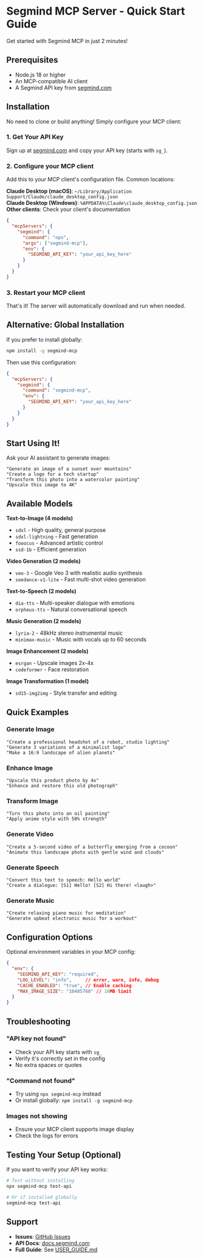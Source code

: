 # Segmind MCP Server - Quick Start Guide

Get started with Segmind MCP in just 2 minutes!

## Prerequisites

- Node.js 18 or higher
- An MCP-compatible AI client
- A Segmind API key from [segmind.com](https://segmind.com)

## Installation

No need to clone or build anything! Simply configure your MCP client:

### 1. Get Your API Key

Sign up at [segmind.com](https://segmind.com) and copy your API key (starts with `sg_`).

### 2. Configure your MCP client

Add this to your MCP client's configuration file. Common locations:

**Claude Desktop (macOS)**: `~/Library/Application Support/Claude/claude_desktop_config.json`  
**Claude Desktop (Windows)**: `%APPDATA%\Claude\claude_desktop_config.json`  
**Other clients**: Check your client's documentation

```json
{
  "mcpServers": {
    "segmind": {
      "command": "npx",
      "args": ["segmind-mcp"],
      "env": {
        "SEGMIND_API_KEY": "your_api_key_here"
      }
    }
  }
}
```

### 3. Restart your MCP client

That's it! The server will automatically download and run when needed.

## Alternative: Global Installation

If you prefer to install globally:

```bash
npm install -g segmind-mcp
```

Then use this configuration:

```json
{
  "mcpServers": {
    "segmind": {
      "command": "segmind-mcp",
      "env": {
        "SEGMIND_API_KEY": "your_api_key_here"
      }
    }
  }
}
```

## Start Using It!

Ask your AI assistant to generate images:

```
"Generate an image of a sunset over mountains"
"Create a logo for a tech startup"
"Transform this photo into a watercolor painting"
"Upscale this image to 4K"
```

## Available Models

**Text-to-Image (4 models)**
- `sdxl` - High quality, general purpose
- `sdxl-lightning` - Fast generation
- `fooocus` - Advanced artistic control
- `ssd-1b` - Efficient generation

**Video Generation (2 models)**
- `veo-3` - Google Veo 3 with realistic audio synthesis
- `seedance-v1-lite` - Fast multi-shot video generation

**Text-to-Speech (2 models)**
- `dia-tts` - Multi-speaker dialogue with emotions
- `orpheus-tts` - Natural conversational speech

**Music Generation (2 models)**
- `lyria-2` - 48kHz stereo instrumental music
- `minimax-music` - Music with vocals up to 60 seconds

**Image Enhancement (2 models)**
- `esrgan` - Upscale images 2x-4x
- `codeformer` - Face restoration

**Image Transformation (1 model)**
- `sd15-img2img` - Style transfer and editing

## Quick Examples

### Generate Image
```
"Create a professional headshot of a robot, studio lighting"
"Generate 3 variations of a minimalist logo"
"Make a 16:9 landscape of alien planets"
```

### Enhance Image
```
"Upscale this product photo by 4x"
"Enhance and restore this old photograph"
```

### Transform Image
```
"Turn this photo into an oil painting"
"Apply anime style with 50% strength"
```

### Generate Video
```
"Create a 5-second video of a butterfly emerging from a cocoon"
"Animate this landscape photo with gentle wind and clouds"
```

### Generate Speech
```
"Convert this text to speech: Hello world"
"Create a dialogue: [S1] Hello! [S2] Hi there! <laugh>"
```

### Generate Music
```
"Create relaxing piano music for meditation"
"Generate upbeat electronic music for a workout"
```

## Configuration Options

Optional environment variables in your MCP config:

```json
{
  "env": {
    "SEGMIND_API_KEY": "required",
    "LOG_LEVEL": "info",     // error, warn, info, debug
    "CACHE_ENABLED": "true", // Enable caching
    "MAX_IMAGE_SIZE": "10485760" // 10MB limit
  }
}
```

## Troubleshooting

### "API key not found"
- Check your API key starts with `sg_`
- Verify it's correctly set in the config
- No extra spaces or quotes

### "Command not found"  
- Try using `npx segmind-mcp` instead
- Or install globally: `npm install -g segmind-mcp`

### Images not showing
- Ensure your MCP client supports image display
- Check the logs for errors

## Testing Your Setup (Optional)

If you want to verify your API key works:

```bash
# Test without installing
npx segmind-mcp test-api

# Or if installed globally
segmind-mcp test-api
```

## Support

- **Issues**: [GitHub Issues](https://github.com/yourusername/segmind-mcp/issues)
- **API Docs**: [docs.segmind.com](https://docs.segmind.com)
- **Full Guide**: See [USER_GUIDE.md](USER_GUIDE.md)